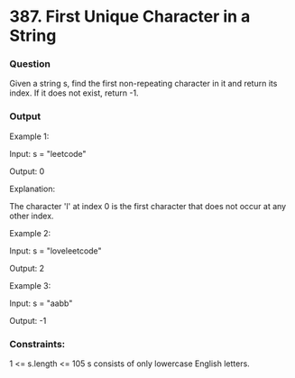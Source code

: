 # 387. First Unique Character in a String
### Question
Given a string s, find the first non-repeating character in it and return its index. If it does not exist, return -1.

### Output
Example 1:

Input: s = "leetcode"

Output: 0

Explanation:

The character 'l' at index 0 is the first character that does not occur at any other index.

Example 2:

Input: s = "loveleetcode"

Output: 2

Example 3:

Input: s = "aabb"

Output: -1

### Constraints:

1 <= s.length <= 105
s consists of only lowercase English letters.
